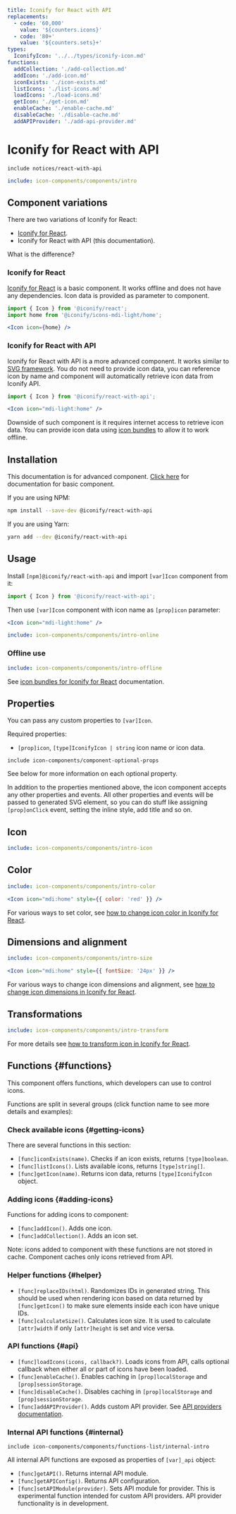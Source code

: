```yaml
title: Iconify for React with API
replacements:
  - code: '60,000'
    value: '${counters.icons}'
  - code: '80+'
    value: '${counters.sets}+'
types:
  IconifyIcon: '../../types/iconify-icon.md'
functions:
  addCollection: './add-collection.md'
  addIcon: './add-icon.md'
  iconExists: './icon-exists.md'
  listIcons: './list-icons.md'
  loadIcons: './load-icons.md'
  getIcon: './get-icon.md'
  enableCache: './enable-cache.md'
  disableCache: './disable-cache.md'
  addAPIProvider: './add-api-provider.md'
```

# Iconify for React with API

`include notices/react-with-api`

```yaml
include: icon-components/components/intro
```

## Component variations

There are two variations of Iconify for React:

- [Iconify for React](../react/index.md).
- Iconify for React with API (this documentation).

What is the difference?

### Iconify for React

[Iconify for React](../react/index.md) is a basic component. It works offline and does not have any dependencies. Icon data is provided as parameter to component.

```js
import { Icon } from '@iconify/react';
import home from '@iconify/icons-mdi-light/home';
```

```jsx
<Icon icon={home} />
```

### Iconify for React with API

Iconify for React with API is a more advanced component. It works similar to [SVG framework](../svg-framework/index.md). You do not need to provide icon data, you can reference icon by name and component will automatically retrieve icon data from Iconify API.

```js
import { Icon } from '@iconify/react-with-api';
```

```jsx
<Icon icon="mdi-light:home" />
```

Downside of such component is it requires internet access to retrieve icon data. You can provide icon data using [icon bundles](../../sources/bundles/index.md) to allow it to work offline.

## Installation

This documentation is for advanced component. [Click here](../react/index.md) for documentation for basic component.

If you are using NPM:

```bash
npm install --save-dev @iconify/react-with-api
```

If you are using Yarn:

```bash
yarn add --dev @iconify/react-with-api
```

## Usage

Install `[npm]@iconify/react-with-api` and import `[var]Icon` component from it:

```js
import { Icon } from '@iconify/react-with-api';
```

Then use `[var]Icon` component with icon name as `[prop]icon` parameter:

```jsx
<Icon icon="mdi-light:home" />
```

```yaml
include: icon-components/components/intro-online
```

### Offline use

```yaml
include: icon-components/components/intro-offline
```

See [icon bundles for Iconify for React](../../sources/bundles/react.md) documentation.

## Properties

You can pass any custom properties to `[var]Icon`.

Required properties:

- `[prop]icon`, `[type]IconifyIcon | string` icon name or icon data.

`include icon-components/component-optional-props`

See below for more information on each optional property.

In addition to the properties mentioned above, the icon component accepts any other properties and events. All other properties and events will be passed to generated SVG element, so you can do stuff like assigning `[prop]onClick` event, setting the inline style, add title and so on.

## Icon

```yaml
include: icon-components/components/intro-icon
```

## Color

```yaml
include: icon-components/components/intro-color
```

```jsx
<Icon icon="mdi:home" style={{ color: 'red' }} />
```

For various ways to set color, see [how to change icon color in Iconify for React](./color.md).

## Dimensions and alignment

```yaml
include: icon-components/components/intro-size
```

```jsx
<Icon icon="mdi:home" style={{ fontSize: '24px' }} />
```

For various ways to change icon dimensions and alignment, see [how to change icon dimensions in Iconify for React](./dimensions.md).

## Transformations

```yaml
include: icon-components/components/intro-transform
```

For more details see [how to transform icon in Iconify for React](./transform.md).

## Functions {#functions}

This component offers functions, which developers can use to control icons.

Functions are split in several groups (click function name to see more details and examples):

### Check available icons {#getting-icons}

There are several functions in this section:

- `[func]iconExists(name)`. Checks if an icon exists, returns `[type]boolean`.
- `[func]listIcons()`. Lists available icons, returns `[type]string[]`.
- `[func]getIcon(name)`. Returns icon data, returns `[type]IconifyIcon` object.

### Adding icons {#adding-icons}

Functions for adding icons to component:

- `[func]addIcon()`. Adds one icon.
- `[func]addCollection()`. Adds an icon set.

Note: icons added to component with these functions are not stored in cache. Component caches only icons retrieved from API.

### Helper functions {#helper}

- `[func]replaceIDs(html)`. Randomizes IDs in generated string. This should be used when rendering icon based on data returned by `[func]getIcon()` to make sure elements inside each icon have unique IDs.
- `[func]calculateSize()`. Calculates icon size. It is used to calculate `[attr]width` if only `[attr]height` is set and vice versa.

### API functions {#api}

- `[func]loadIcons(icons, callback?)`. Loads icons from API, calls optional callback when either all or part of icons have been loaded.
- `[func]enableCache()`. Enables caching in `[prop]localStorage` and `[prop]sessionStorage`.
- `[func]disableCache()`. Disables caching in `[prop]localStorage` and `[prop]sessionStorage`.
- `[func]addAPIProvider()`. Adds custom API provider. See [API providers documentation](../../sources/api/providers.md).

### Internal API functions {#internal}

`include icon-components/components/functions-list/internal-intro`

All internal API functions are exposed as properties of `[var]_api` object:

- `[func]getAPI()`. Returns internal API module.
- `[func]getAPIConfig()`. Returns API configuration.
- `[func]setAPIModule(provider)`. Sets API module for provider. This is experimental function intended for custom API providers. API provider functionality is in development.
